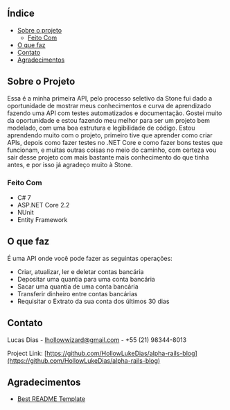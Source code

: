 ## Índice

* [Sobre o projeto](#sobre-o-projeto)
  * [Feito Com](#feito-com)
* [O que faz](#o-que-faz)
* [Contato](#contato)
* [Agradecimentos](#agradecimentos)



## Sobre o Projeto

Essa é a minha primeira API, pelo processo seletivo da Stone fui dado a oportunidade de mostrar meus conhecimentos e curva de aprendizado fazendo uma API com testes automatizados e documentação. Gostei muito da oportunidade e estou fazendo meu melhor para ser um projeto bem modelado, com uma boa estrutura e legibilidade de código.
Estou aprendendo muito com o projeto, primeiro tive que aprender como criar APIs, depois como fazer testes no .NET Core e como fazer bons testes que funcionam, e muitas outras coisas no meio do caminho, com certeza vou sair desse projeto com mais bastante mais conhecimento do que tinha antes, e por isso já agradeço muito à Stone.

### Feito Com
* C# 7
* ASP.NET Core 2.2
* NUnit
* Entity Framework



## O que faz
É uma API onde você pode fazer as seguintas operações:
* Criar, atualizar, ler e deletar contas bancária
* Depositar uma quantia para uma conta bancária
* Sacar uma quantia de uma conta bancária
* Transferir dinheiro entre contas bancárias
* Requisitar o Extrato da sua conta dos últimos 30 dias


## Contato

Lucas Dias - [lhollowwizard@gmail.com](lhollowwizard@gmail.com) - +55 (21) 98344-8013

Project Link: [https://github.com/HollowLukeDias/alpha-rails-blog](https://github.com/HollowLukeDias/alpha-rails-blog)




## Agradecimentos
* [Best README Template](https://github.com/othneildrew/Best-README-Template)
